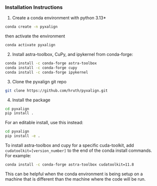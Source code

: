### Installation Instructions
1. Create a conda environment with python 3.13*
```bash
conda create -n pyxalign
```
then activate the environment
```bash
conda activate pyxalign
```
2. Install astra-toolbox, CuPy, and ipykernel from conda-forge:
```bash
conda install -c conda-forge astra-toolbox
conda install -c conda-forge cupy
conda install -c conda-forge ipykernel
```
3. Clone the pyxalign git repo
```bash
git clone https://github.com/hruth/pyxalign.git
```
4. Install the package
```bash
cd pyxalign
pip install .
```
For an editable install, use this instead:
```bash
cd pyxalign
pip install -e .
```

To install astra-toolbox and cupy for a specific cuda-toolkit, add `cudatoolkit=[version_number]` to the end of the conda install commands. For example:
```bash
conda install -c conda-forge astra-toolbox cudatoolkit=11.8
```
This can be helpful when the conda environment is being setup on a machine that is different than the machine where the code will be run.